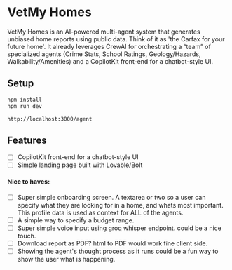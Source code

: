 # VetMy Homes

VetMy Homes is an AI-powered multi-agent system that generates unbiased home reports using public data. Think of it as 'the Carfax for your future home'. It already leverages CrewAI for orchestrating a “team” of specialized agents (Crime Stats, School Ratings, Geology/Hazards, Walkability/Amenities) and a CopilotKit front-end for a chatbot-style UI.

## Setup

```bash
npm install
npm run dev
```

```
http://localhost:3000/agent
```

## Features

- [ ] CopilotKit front-end for a chatbot-style UI
- [ ] Simple landing page built with Lovable/Bolt

#### Nice to haves:

- [ ] Super simple onboarding screen. A textarea or two so a user can specify what they are looking for in a home, and whats most important. This profile data is used as context for ALL of the agents.
- [ ] A simple way to specify a budget range.
- [ ] Super simple voice input using groq whisper endpoint. could be a nice touch.
- [ ] Download report as PDF? html to PDF would work fine client side.
- [ ] Showing the agent's thought process as it runs could be a fun way to show the user what is happening.
